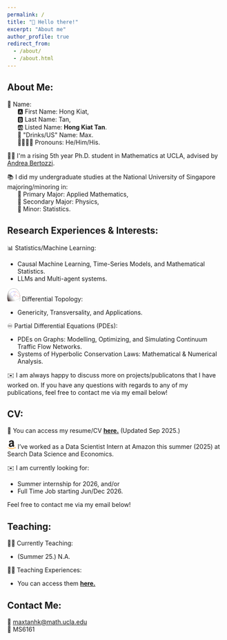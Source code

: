 ```yaml
---
permalink: /
title: "👋 Hello there!"
excerpt: "About me"
author_profile: true
redirect_from: 
  - /about/
  - /about.html
---
```


## **About Me:**

👦 Name: <br>
&nbsp;&nbsp;&nbsp;&nbsp;&nbsp;&nbsp;🅰️ First Name: Hong Kiat, <br>
&nbsp;&nbsp;&nbsp;&nbsp;&nbsp;&nbsp;🅱️ Last Name: Tan, <br>
&nbsp;&nbsp;&nbsp;&nbsp;&nbsp;&nbsp;🆎 Listed Name: **Hong Kiat Tan**. <br>
&nbsp;&nbsp;&nbsp;&nbsp;&nbsp;&nbsp;🍵 "Drinks/US" Name: Max. <br>
&nbsp;&nbsp;&nbsp;&nbsp;&nbsp;&nbsp;👨‍👨‍👦‍👦 Pronouns: He/Him/His. <br>
    
👨‍🎓 I'm a rising 5th year Ph.D. student in Mathematics at UCLA, advised by [Andrea Bertozzi](https://www.math.ucla.edu/~bertozzi/).

📚 I did my undergraduate studies at the National University of Singapore majoring/minoring in: <br>
&nbsp;&nbsp;&nbsp;&nbsp;&nbsp;&nbsp;📗 Primary Major: Applied Mathematics, <br>
&nbsp;&nbsp;&nbsp;&nbsp;&nbsp;&nbsp;📕 Secondary Major: Physics, <br>
&nbsp;&nbsp;&nbsp;&nbsp;&nbsp;&nbsp;📘 Minor: Statistics.

## **Research Experiences & Interests:**

📊 Statistics/Machine Learning:
  -  Causal Machine Learning, Time-Series Models, and Mathematical Statistics.
  -  LLMs and Multi-agent systems.

<img src="/images/transverse.png"
     alt="Transverse"
     width="30"
     height="30"
     loading="lazy"/> Differential Topology:
   - Genericity, Transversality, and Applications.

♾️ Partial Differential Equations (PDEs):
  -  PDEs on Graphs: Modelling, Optimizing, and Simulating Continuum Traffic Flow Networks.
  -  Systems of Hyperbolic Conservation Laws: Mathematical & Numerical Analysis.

✉️ I am always happy to discuss more on projects/publicatons that I have worked on. If you have any questions with regards to any of my publications, feel free to contact me via my email below!

## **CV:**

📃 You can access my resume/CV [**here.**](https://maxtanhk.com/files/Resume_Sep25.pdf) (Updated Sep 2025.)

<img src="/images/amazon-icon.svg"
     alt="Amazon"
     width="20"
     height="20"
     loading="lazy"/>  I’ve worked as a Data Scientist Intern at Amazon this summer (2025) at Search Data Science and Economics.

✉️ I am currently looking for:
  - Summer internship for 2026, and/or
  - Full Time Job starting Jun/Dec 2026.  <br>
  
Feel free to contact me via my email below!

## **Teaching:**

👨‍🏫 Currently Teaching:
  -  (Summer 25.) N.A. 

🧑‍💻 Teaching Experiences:
  -  You can access them [**here.**](teaching/)


## **Contact Me:** <be>
📩 maxtanhk@math.ucla.edu <br>
🏢 MS6161
